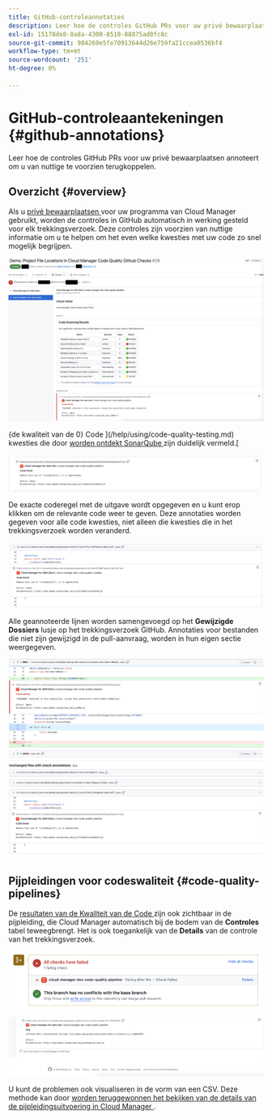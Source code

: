 ```yaml
---
title: GitHub-controleannotaties
description: Leer hoe de controles GitHub PRs voor uw privé bewaarplaatsen annoteert om u van nuttige te voorzien terugkoppelen.
exl-id: 15178de8-8a8a-4300-8510-88875ad0fc8c
source-git-commit: 984269e5fe70913644d26e759fa21ccea0536bf4
workflow-type: tm+mt
source-wordcount: '251'
ht-degree: 0%

---
```



# GitHub-controleaantekeningen {#github-annotations}

Leer hoe de controles GitHub PRs voor uw privé bewaarplaatsen annoteert om u van nuttige te voorzien terugkoppelen.

## Overzicht {#overview}

Als u [ privé bewaarplaatsen ](private-repositories.md) voor uw programma van Cloud Manager gebruikt, worden de controles in GitHub automatisch in werking gesteld voor elk trekkingsverzoek. Deze controles zijn voorzien van nuttige informatie om u te helpen om het even welke kwesties met uw code zo snel mogelijk begrijpen.

![ Voorbeeld van GitHub controleannotaties ](assets/github-check-annotations.png)

{de kwaliteit van de 0} Code ](/help/using/code-quality-testing.md) kwesties die door [ worden ontdekt SonarQube ](/help/using/custom-code-quality-rules.md) zijn duidelijk vermeld.[

![ Voorbeeld van de annotatie van de codekwestie ](assets/github-check-annotations-example.png)

De exacte coderegel met de uitgave wordt opgegeven en u kunt erop klikken om de relevante code weer te geven. Deze annotaties worden gegeven voor alle code kwesties, niet alleen die kwesties die in het trekkingsverzoek worden veranderd.

![ Voorbeeld van de annotatie van de codekwestie ](assets/github-check-annotations-example-code.png)

Alle geannoteerde lijnen worden samengevoegd op het **Gewijzigde Dossiers** lusje op het trekkingsverzoek GitHub. Annotaties voor bestanden die niet zijn gewijzigd in de pull-aanvraag, worden in hun eigen sectie weergegeven.

![ Voorbeeld van aantekeningen op veranderde dossiers tabel ](assets/github-check-annotations-files-changed.png)

## Pijpleidingen voor codeswaliteit {#code-quality-pipelines}

De [ resultaten van de Kwaliteit van de Code ](/help/using/code-quality-testing.md) zijn ook zichtbaar in de pijpleiding, die Cloud Manager automatisch bij de bodem van de **Controles** tabel teweegbrengt. Het is ook toegankelijk van de **Details** van de controle van het trekkingsverzoek.

![ Voorbeeld van annotaties ](assets/github-check-annotations-code-quality.png)

![ Voorbeeld van annotaties ](assets/github-check-annotations-code-quality-2.png)

U kunt de problemen ook visualiseren in de vorm van een CSV. Deze methode kan door [ worden teruggewonnen het bekijken van de details van de pijpleidingsuitvoering in Cloud Manager ](/help/using/managing-pipelines.md).
